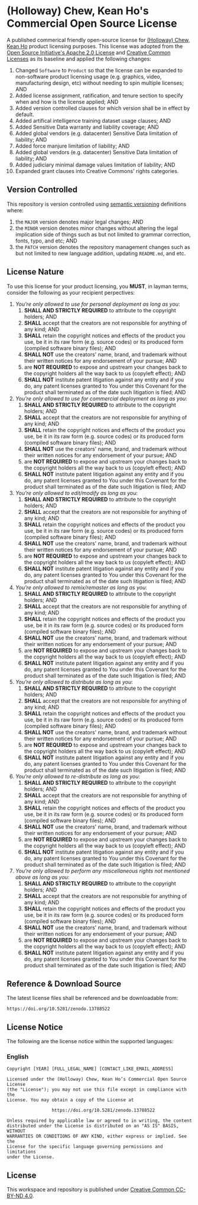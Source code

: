 # (Holloway) Chew, Kean Ho's Commercial Open Source License

A published commerical friendly open-source license for
[(Holloway) Chew, Kean Ho](https://github.com/ChewKeanHo) product licensing
purposes. This license was adopted from the
[Open Source Initiative's Apache 2.0 License](https://opensource.org/license/apache-2-0)
and [Creative Common Licenses](https://creativecommons.org/)
as its baseline and applied the following changes:

1. Changed `Software` to `Product` so that the license can be expanded to
   non-software product licensing usage (e.g. graphics, video, manufacturing
   design, etc) without needing to spin multiple licenses; AND
2. Added license assignment, ratification, and tenure section to specify when
   and how is the license applied; AND
3. Added version controlled clauses for which version shall be in effect by
   default.
4. Added artifical intelligence training dataset usage clauses; AND
5. Added Sensitive Data warranty and liability coverage; AND
6. Added global vendors (e.g. datacenter) Sensitive Data limitation of
   liability; AND
7. Added force manjure limitation of liability; AND
8. Added global vendors (e.g. datacenter) Sensitive Data limitation of
   liability; AND
9. Added judiciary minimal damage values limitation of liability; AND
10. Expanded grant clauses into Creative Commons' rights categories.




## Version Controlled

This repository is version controlled using
[semantic versioning](https://semver.org/) definitions where:

1. the `MAJOR` version denotes major legal changes; AND
2. the `MINOR` version denotes minor changes without altering the legal
   implication side of things such as but not limited to grammar correction,
   fonts, typo, and etc; AND
3. the `PATCH` version denotes the repository management changes such as but
   not limited to new language addition, updating `README.md`, and etc.




## License Nature

To use this license for your product licensing, you **MUST**, in layman terms,
consider the following as your recipient perpectives:

1. *You're only allowed to use for personal deployment as long as you*:
   1. **SHALL AND STRICTLY REQUIRED** to attribute to the copyright holders; AND
   2. **SHALL** accept that the creators are not responsible for anything of
      any kind; AND
   3. **SHALL** retain the copyright notices and effects of the product you
      use, be it in its raw form (e.g. source codes) or its produced form
      (compiled software binary files); AND
   4. **SHALL NOT** use the creators' name, brand, and trademark without their
      written notices for any endorsement of your pursue; AND
   5. are **NOT REQUIRED** to expose and upstream your changes back to the
      copyright holders all the way back to us (copyleft effect); AND
   6. **SHALL NOT** institute patent litigation against any entity and if you
      do, any patent licenses granted to You under this Covenant for the product
      shall terminated as of the date such litigation is filed; AND
2. *You're only allowed to use for commercial deployment as long as you*:
   1. **SHALL AND STRICTLY REQUIRED** to attribute to the copyright holders; AND
   2. **SHALL** accept that the creators are not responsible for anything of
      any kind; AND
   3. **SHALL** retain the copyright notices and effects of the product you
      use, be it in its raw form (e.g. source codes) or its produced form
      (compiled software binary files); AND
   4. **SHALL NOT** use the creators' name, brand, and trademark without their
      written notices for any endorsement of your pursue; AND
   5. are **NOT REQUIRED** to expose and upstream your changes back to the
      copyright holders all the way back to us (copyleft effect); AND
   6. **SHALL NOT** institute patent litigation against any entity and if you
      do, any patent licenses granted to You under this Covenant for the product
      shall terminated as of the date such litigation is filed; AND
3. *You're only allowed to edit/modify as long as you*:
   1. **SHALL AND STRICTLY REQUIRED** to attribute to the copyright holders; AND
   2. **SHALL** accept that the creators are not responsible for anything of
      any kind; AND
   3. **SHALL** retain the copyright notices and effects of the product you
      use, be it in its raw form (e.g. source codes) or its produced form
      (compiled software binary files); AND
   4. **SHALL NOT** use the creators' name, brand, and trademark without their
      written notices for any endorsement of your pursue; AND
   5. are **NOT REQUIRED** to expose and upstream your changes back to the
      copyright holders all the way back to us (copyleft effect); AND
   6. **SHALL NOT** institute patent litigation against any entity and if you
      do, any patent licenses granted to You under this Covenant for the product
      shall terminated as of the date such litigation is filed; AND
4. *You're only allowed to remix/remaster as long as you*:
   1. **SHALL AND STRICTLY REQUIRED** to attribute to the copyright holders; AND
   2. **SHALL** accept that the creators are not responsible for anything of
      any kind; AND
   3. **SHALL** retain the copyright notices and effects of the product you
      use, be it in its raw form (e.g. source codes) or its produced form
      (compiled software binary files); AND
   4. **SHALL NOT** use the creators' name, brand, and trademark without their
      written notices for any endorsement of your pursue; AND
   5. are **NOT REQUIRED** to expose and upstream your changes back to the
      copyright holders all the way back to us (copyleft effect); AND
   6. **SHALL NOT** institute patent litigation against any entity and if you
      do, any patent licenses granted to You under this Covenant for the product
      shall terminated as of the date such litigation is filed; AND
5. *You're only allowed to distribute as long as you*:
   1. **SHALL AND STRICTLY REQUIRED** to attribute to the copyright holders; AND
   2. **SHALL** accept that the creators are not responsible for anything of
      any kind; AND
   3. **SHALL** retain the copyright notices and effects of the product you
      use, be it in its raw form (e.g. source codes) or its produced form
      (compiled software binary files); AND
   4. **SHALL NOT** use the creators' name, brand, and trademark without their
      written notices for any endorsement of your pursue; AND
   5. are **NOT REQUIRED** to expose and upstream your changes back to the
      copyright holders all the way back to us (copyleft effect); AND
   6. **SHALL NOT** institute patent litigation against any entity and if you
      do, any patent licenses granted to You under this Covenant for the product
      shall terminated as of the date such litigation is filed; AND
6. *You're only allowed to re-distribute as long as you*:
   1. **SHALL AND STRICTLY REQUIRED** to attribute to the copyright holders; AND
   2. **SHALL** accept that the creators are not responsible for anything of
      any kind; AND
   3. **SHALL** retain the copyright notices and effects of the product you
      use, be it in its raw form (e.g. source codes) or its produced form
      (compiled software binary files); AND
   4. **SHALL NOT** use the creators' name, brand, and trademark without their
      written notices for any endorsement of your pursue; AND
   5. are **NOT REQUIRED** to expose and upstream your changes back to the
      copyright holders all the way back to us (copyleft effect); AND
   6. **SHALL NOT** institute patent litigation against any entity and if you
      do, any patent licenses granted to You under this Covenant for the product
      shall terminated as of the date such litigation is filed; AND
7. *You're only allowed to perform any miscellaneous rights not mentioned above
   as long as you*:
   1. **SHALL AND STRICTLY REQUIRED** to attribute to the copyright holders; AND
   2. **SHALL** accept that the creators are not responsible for anything of
      any kind; AND
   3. **SHALL** retain the copyright notices and effects of the product you
      use, be it in its raw form (e.g. source codes) or its produced form
      (compiled software binary files); AND
   4. **SHALL NOT** use the creators' name, brand, and trademark without their
      written notices for any endorsement of your pursue; AND
   5. are **NOT REQUIRED** to expose and upstream your changes back to the
      copyright holders all the way back to us (copyleft effect); AND
   6. **SHALL NOT** institute patent litigation against any entity and if you
      do, any patent licenses granted to You under this Covenant for the product
      shall terminated as of the date such litigation is filed; AND




## Reference & Download Source

The latest license files shall be referenced and be downloadable from:

```
https://doi.org/10.5281/zenodo.13788522
```




## License Notice

The following are the license notice within the supported languages:

### English

```
Copyright [YEAR] [FULL_LEGAL_NAME] [CONTACT_LIKE_EMAIL_ADDRESS]

Licensed under the (Holloway) Chew, Kean Ho’s Commercial Open Source License
(the "License"); you may not use this file except in compliance with the
License. You may obtain a copy of the License at

                 https://doi.org/10.5281/zenodo.13788522

Unless required by applicable law or agreed to in writing, the content
distributed under the License is distributed on an "AS IS" BASIS, WITHOUT
WARRANTIES OR CONDITIONS OF ANY KIND, either express or implied. See the
License for the specific language governing permissions and limitations
under the License.
```




## License

This workspace and repository is published under
[Creative Common CC-BY-ND 4.0](https://creativecommons.org/licenses/by-nd/4.0/legalcode.en).
